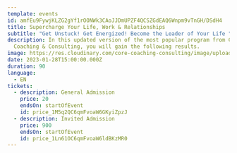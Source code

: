 ```yaml
---
template: events
id: amfEu9FywjKLZG2gYf1rOONWk3CAoJJDmUPZF4QCSZGdEAQ6Wnpm9vTnGH/DSdH4
title: Supercharge Your Life, Work & Relationships
subtitle: "Get Unstuck! Get Energized! Become the Leader of Your Life "
description: I﻿n this updated version of the most popular program from Core
  Coaching & Consulting, you will gain the following results.
image: https://res.cloudinary.com/core-coaching-consulting/image/upload/v1664393534/Supercharge_3.jpb_icksmr.jpg
date: 2023-01-28T15:00:00.000Z
duration: 90
language:
  - EN
tickets:
  - description: General Admission
    price: 20
    endsOn: startOfEvent
    id: price_1M5q2QC6qmFvoaW6GKyiZpzJ
  - description: Invited Admission
    price: 900
    endsOn: startOfEvent
    id: price_1Ln61OC6qmFvoaW6ldBKzMR0
---
```

